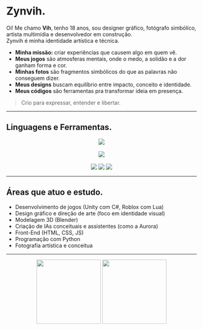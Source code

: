 
# Zynvih.

Oi! Me chamo **Vih**, tenho 18 anos, sou designer gráfico, fotógrafo simbólico, artista multimídia e desenvolvedor em construção.  
Zynvih é minha identidade artística e técnica.

- **Minha missão:** criar experiências que causem algo em quem vê.  
- **Meus jogos** são atmosferas mentais, onde o medo, a solidão e a dor ganham forma e cor.  
- **Minhas fotos** são fragmentos simbólicos do que as palavras não conseguem dizer.  
- **Meus designs** buscam equilíbrio entre impacto, conceito e identidade.  
- **Meus códigos** são ferramentas pra transformar ideia em presença.

> Crio para expressar, entender e libertar.

---

## Linguagens e Ferramentas.

<div align="center">
  <img src="https://skillicons.dev/icons?i=javascript,python,lua,css,html&theme=dark" /><br><br>
  <img src="https://skillicons.dev/icons?i=photoshop,blender,unity&theme=dark" /><br><br>
</div>

<div align="center">
  <a href="https://www.instagram.com/zynvih.studios/" target="_blank"><img src="https://img.shields.io/badge/Instagram-8a3ab9?style=for-the-badge&logo=instagram&logoColor=white" /></a>
  <a href="darknees860@gmail.com"><img src="https://img.shields.io/badge/Gmail-d14836?style=for-the-badge&logo=gmail&logoColor=white" /></a>
  <a href="https://discord.com/users/davixyz_" target="_blank"><img src="https://img.shields.io/badge/Discord-7289da?style=for-the-badge&logo=discord&logoColor=white" /></a>
</div>

---

## Áreas que atuo e estudo.

-  Desenvolvimento de jogos (Unity com C#, Roblox com Lua)
-  Design gráfico e direção de arte (foco em identidade visual)
-  Modelagem 3D (Blender)
-  Criação de IAs conceituais e assistentes (como a Aurora)
-  Front-End (HTML, CSS, JS)
-  Programação com Python
-  Fotografia artística e conceitua

---

<div align="center">
  <img src="https://github-readme-stats.vercel.app/api?username=Zynvih&show_icons=true&theme=radical&hide_border=true&count_private=true" height="170"/>
  <img src="https://github-readme-stats.vercel.app/api/top-langs/?username=Zynvih&layout=compact&theme=radical&hide_border=true" height="170"/>
</div>



